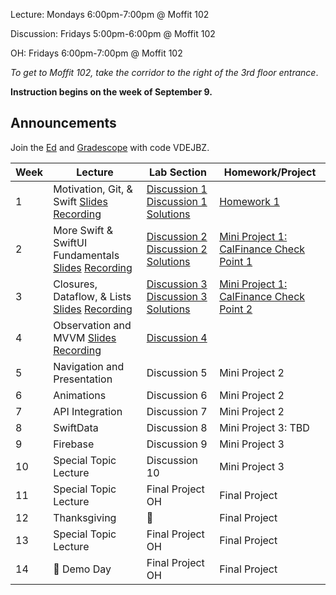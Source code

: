 Lecture: Mondays 6:00pm-7:00pm @ Moffit 102

Discussion: Fridays 5:00pm-6:00pm @ Moffit 102

OH: Fridays 6:00pm-7:00pm @ Moffit 102  

*To get to Moffit 102, take the corridor to the right of the 3rd floor entrance*.

**Instruction begins on the week of September 9.**

## Announcements
Join the [Ed](https://edstem.org/us/join/9rtEur) and [Gradescope](https://www.gradescope.com) with code VDEJBZ.

| Week | Lecture | Lab Section | Homework/Project |
| ---- | ------------------------------------------------------------------------------------------------------------------------------------------------------------------------------------------------------------------------------------------------------------------------------------------------------- | ------------------------------------------------- | ------------------------------------------------- |
| 1    | Motivation, Git, & Swift [Slides](https://drive.google.com/file/d/1GuW3e5f9PlFAp6cmPt9mgZV7KEjML1rL/view?usp=sharing) [Recording](https://youtu.be/DkCzKvBstto?si=kKP4MiEbhiM5IP2S)| [Discussion 1](https://drive.google.com/file/d/1tmSyMl6Jo-C2GqunlbtiarAdZ7nNW7DV/view?usp=sharing) [Discussion 1 Solutions](https://drive.google.com/file/d/17_NQKT7oNr3Q-eyYUgflLMjeyub0S_OA/view?usp=sharing) | [Homework 1](https://calhacks.notion.site/HW-1-9ff3cbb742a440b4afac115ce0ed3876?pvs=4) |
| 2    | More Swift & SwiftUI Fundamentals [Slides](https://drive.google.com/file/d/1H2hfkGkuhfsFEeHkt6wpgNl0efXIh96M/view?usp=sharing) [Recording](https://youtu.be/SS6DwEJ1beo?si=sO17XKLBnsCpVe-O) | [Discussion 2](https://drive.google.com/file/d/1uong0PNGsFdeWKim6_w1R7BaA-ZCGMqT/view) [Discussion 2 Solutions](https://drive.google.com/file/d/1vlcffKSJr0WALhbOA-UVKYu-wF_lnceZ/view?usp=sharing) | [Mini Project 1: CalFinance Check Point 1](https://calhacks.notion.site/Mini-Project-1-CalFinance-e1d3ffaf400b4c679dd01609c764c0dd?pvs=4) |
| 3    | Closures, Dataflow, & Lists [Slides](https://drive.google.com/file/d/126CEqMcylUEn4Y5xsFSI52DX1LHfN5LH/view?usp=sharing) [Recording](https://youtu.be/FMMe87Re8Xg?si=jfZjGKmrGmkHdJlS) | [Discussion 3](https://drive.google.com/file/d/1Ft-a-EF4FeUVAfwL2p6TeRTrLj0OJ_8d/view?usp=sharing) [Discussion 3 Solutions](https://drive.google.com/file/d/1IaUI3XWPr6ESqmTiwrmgbWdvU_WH-6F-/view?usp=drive_link) | [Mini Project 1: CalFinance Check Point 2](https://calhacks.notion.site/Mini-Project-1-CalFinance-e1d3ffaf400b4c679dd01609c764c0dd?pvs=4) |
| 4    | Observation and MVVM [Slides](https://drive.google.com/file/d/17YHPLn1mMVnNVoJpk824gZFuLNjg4VBH/view?usp=sharing) [Recording](https://youtu.be/QtxkX1N5kZE?si=VWWn16Vwnp26yIXD) | [Discussion 4](https://drive.google.com/file/d/1dgY3S9XAddQPbrrmg2vs-6rHsEtoyFBW/view) |  |
| 5    | Navigation and Presentation | Discussion 5 | Mini Project 2 |
| 6    | Animations | Discussion 6 | Mini Project 2 |
| 7    | API Integration | Discussion 7 | Mini Project 2 |
| 8    | SwiftData | Discussion 8  | Mini Project 3: TBD  |
| 9    | Firebase | Discussion 9 | Mini Project 3 |
| 10   | Special Topic Lecture | Discussion 10 | Mini Project 3 |
| 11   | Special Topic Lecture | Final Project OH | Final Project |
| 12   | Thanksgiving | 🦃 | Final Project |
| 13   | Special Topic Lecture | Final Project OH | Final Project 
| 14   | 🎉 Demo Day | Final Project OH | Final Project 